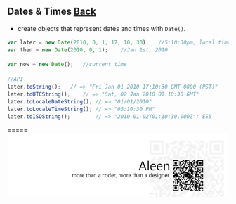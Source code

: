 ## Dates & Times [Back](./../Type.md)
- create objects that represent dates and times with `Date()`.

```js
var later = new Date(2010, 0, 1, 17, 10, 30);	//5:10:30pm, local time
var then = new Date(2010, 0, 1);	//Jan 1st, 2010

var now = new Date();	//current time

//API
later.toString();	// => "Fri Jan 01 2010 17:10:30 GMT-0800 (PST)"
later.toUTCString();	// => "Sat, 02 Jan 2010 01:10:30 GMT"
later.toLocaleDateString();	// => "01/01/2010"
later.toLocaleTimeString();	// => "05:10:30 PM"
later.toISOString();		// => "2010-01-02T01:10:30.000Z"; ES5
```

=====
<a href="http://aleen42.github.io/" target="_blank" ><img src="./../../../../pic/tail.gif"></a>
